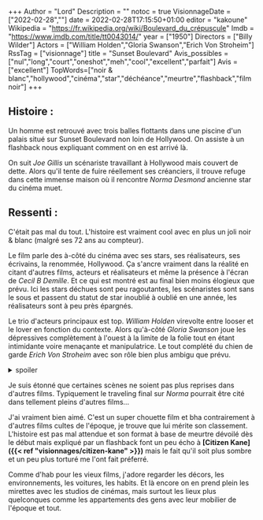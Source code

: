 +++
Author = "Lord"
Description = ""
notoc = true
VisionnageDate = ["2022-02-28",""]
date = 2022-02-28T17:15:50+01:00
editor = "kakoune"
Wikipedia = "https://fr.wikipedia.org/wiki/Boulevard_du_crépuscule"
Imdb = "https://www.imdb.com/title/tt0043014/"
year = ["1950"]
Directors = ["Billy Wilder"]
Actors = ["William Holden","Gloria Swanson","Erich Von Stroheim"]
RssTag = ["visionnage"]
title = "Sunset Boulevard"
Avis_possibles = ["nul","long","court","oneshot","meh","cool","excellent","parfait"]
Avis = ["excellent"] 
TopWords=["noir & blanc","hollywood","cinéma","star","déchéance","meurtre","flashback","film noir"]
+++
## Histoire :
Un homme est retrouvé avec trois balles flottants dans une piscine d'un palais situé sur Sunset Boulevard non loin de Hollywood.
On assiste à un flashback nous expliquant comment on en est arrivé là.

On suit *Joe Gillis* un scénariste travaillant à Hollywood mais couvert de dette.
Alors qu'il tente de fuire réellement ses créanciers, il trouve refuge dans cette immense maison où il rencontre *Norma Desmond* ancienne star du cinéma muet.

## Ressenti :
C'était pas mal du tout.
L'histoire est vraiment cool avec en plus un joli noir & blanc (malgré ses 72 ans au compteur).

Le film parle des à-côté du cinéma avec ses stars, ses réalisateurs, ses écrivains, la renommée, Hollywood.
Ça s'ancre vraiment dans la réalité en citant d'autres films, acteurs et réalisateurs et même la présence à l'écran de *Cecil B Demille*.
Et ce qui est montré est au final bien moins élogieux que prévu.
Ici les stars déchues sont peu ragoutantes, les scénaristes sont sans le sous et passent du statut de star inoublié à oublié en une année, les réalisateurs sont à peu près épargnés.

Le trio d'acteurs principaux est top.
*William Holden* virevolte entre looser et le lover en fonction du contexte.
Alors qu'à-côté *Gloria Swanson* joue les dépressives complètement à l'ouest à la limite de la folie tout en étant intimidante voire menaçante et manipulatrice.
Le tout complété du chien de garde *Erich Von Stroheim* avec son rôle bien plus ambigu que prévu.

<details><summary>spoiler</summary>

Wow je ne m'attendais absolument pas à la révélation que *Max* n'était pas un simple majordome mais aussi le premier mari et premier réalisateur de *Norma*.
Je dois avouer que ça m'a vraiment surpris.

</details>

Je suis étonné que certaines scènes ne soient pas plus reprises dans d'autres films.
Typiquement le traveling final sur *Norma* pourrait être cité dans tellement pleins d'autres films…

J'ai vraiment bien aimé.
C'est un super chouette film et bha contrairement à d'autres films cultes de l'époque, je trouve que lui mérite son classement.
L'histoire est pas mal attendue et son format à base de meurtre dévoilé dès le début mais expliqué par un flashback font un peu écho à **[Citizen Kane]({{< ref "visionnages/citizen-kane" >}})** mais le fait qu'il soit plus sombre et un peu plus torturé me l'ont fait préferré.

Comme d'hab pour les vieux films, j'adore regarder les décors, les environnements, les voitures, les habits.
Et là encore on en prend plein les mirettes avec les studios de cinémas, mais surtout les lieux plus quelconques comme les appartements des gens avec leur mobilier de l'époque et tout.
